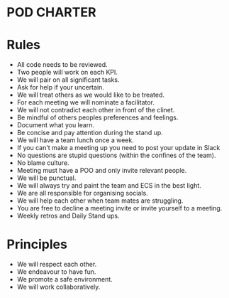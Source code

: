 # POD CHARTER

Rules
=====
- All code needs to be reviewed.
- Two people will work on each KPI.
- We will pair on all significant tasks.
- Ask for help if your uncertain.
- We will treat others as we would like to be treated.
- For each meeting we will nominate a facilitator.
- We will not contradict each other in front of the clinet.
- Be mindful of others peoples preferences and feelings.
- Document what you learn.
- Be concise and pay attention during the stand up.
- We will have a team lunch once a week.
- If you can't make a meeting up you need to post your update in Slack
- No questions are stupid questions (within the confines of the team).
- No blame culture.
- Meeting must have a POO and only invite relevant people.
- We will be punctual.
- We will always try and paint the team and ECS in the best light.
- We are all responsible for organising socials.
- We will help each other when team mates are struggling.
- You are free to decline a meeting invite or invite yourself to a meeting.
- Weekly retros and Daily Stand ups.

Principles
==========
- We will respect each other.
- We endeavour to have fun.
- We promote a safe environment.
- We will work collaboratively.
